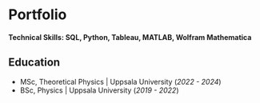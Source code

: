 # Portfolio

#### Technical Skills: SQL, Python, Tableau, MATLAB, Wolfram Mathematica

## Education
* MSc, Theoretical Physics | Uppsala University (_2022 - 2024_)
* BSc, Physics | Uppsala University (_2019 - 2022_)
